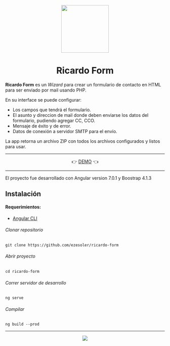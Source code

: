 <p align="center"><img src="http://ezesoler.com/ricardo/assets/img/rf_logo.png" height="150" />
<h1 align="center">Ricardo Form</h1></p>

<p>
<b>Ricardo Form</b>  es un <i>Wizard</i> para crear un formulario de contacto en HTML para ser enviado por mail usando PHP.
</p>
<p>
En su interface se puede configurar:
<ul>
<li>Los campos que tendrá el formulario.</li>
<li>El asunto y direccion de mail donde deben enviarse los datos del formulario, pudiendo agregar CC, CCO. </li>
<li>Mensaje de éxito y de error.</li>
<li>Datos de conexión a servidor SMTP para el envío.</li>
</ul>
La app retorna un archivo ZIP con todos los archivos configurados y listos para usar.
</p>

------------

<p align="center">
👉 <a href="http://ezesoler.com/ricardo" >DEMO</a>  👈
</p>

------------

<p>
El proyecto fue desarrollado con Angular version 7.0.1 y Boostrap 4.1.3
</p>
<h2>
Instalación
</h2>

<h4>
Requerimientos:
</h4>
<ul>
<li><a href="https://angular.io/">Angular CLI</a></li>
</ul>

###### Clonar repositorio
`git clone https://github.com/ezesoler/ricardo-form`

###### Abrir proyecto
`cd ricardo-form`

###### Correr servidor de desarrollo
`ng serve`

###### Compilar
`ng build --prod`

------------

<p align="center"><img src="http://ezesoler.com/ricardo/assets/img/loading.gif" /></p>
